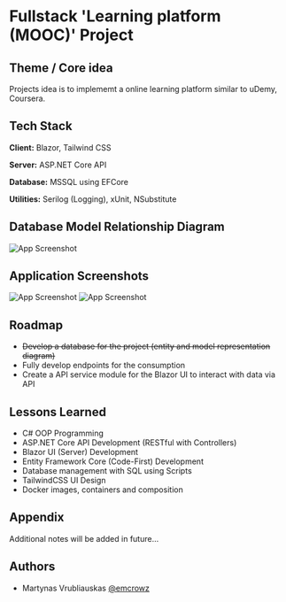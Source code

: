 # Fullstack 'Learning platform (MOOC)' Project

## Theme / Core idea
Projects idea is to implememt a online learning platform similar to uDemy, Coursera. 

## Tech Stack

**Client:** Blazor, Tailwind CSS

**Server:** ASP.NET Core API

**Database:** MSSQL using EFCore

**Utilities:** Serilog (Logging), xUnit, NSubstitute

## Database Model Relationship Diagram

![App Screenshot](https://via.placeholder.com/468x300?text=App+Screenshot+Here)

## Application Screenshots

![App Screenshot](https://via.placeholder.com/468x300?text=App+Screenshot+Here)
![App Screenshot](https://via.placeholder.com/468x300?text=App+Screenshot+Here)

## Roadmap

- ~~Develop a database for the project (entity and model representation diagram)~~
- Fully develop endpoints for the consumption
- Create a API service module for the Blazor UI to interact with data via API

## Lessons Learned

- C# OOP Programming
- ASP.NET Core API Development (RESTful with Controllers)
- Blazor UI (Server) Development
- Entity Framework Core (Code-First) Development
- Database management with SQL using Scripts
- TailwindCSS UI Design
- Docker images, containers and composition

## Appendix

Additional notes will be added in future...

## Authors

- Martynas Vrubliauskas [@emcrowz](https://www.github.com/emcrowz)
